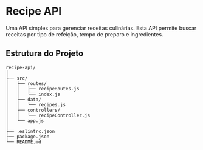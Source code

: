 # Recipe API

Uma API simples para gerenciar receitas culinárias. Esta API permite buscar receitas por tipo de refeição, tempo de preparo e ingredientes.

## Estrutura do Projeto

```plaintext
recipe-api/
│
├── src/
│   ├── routes/
│   │   ├── recipeRoutes.js
│   │   └── index.js
│   ├── data/
│   │   └── recipes.js
│   ├── controllers/
│   │   └── recipeController.js
│   └── app.js
│
├── .eslintrc.json
├── package.json
└── README.md
